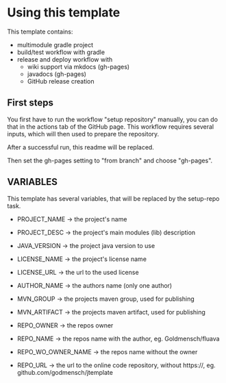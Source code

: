 # Using this template

This template contains:
- multimodule gradle project
- build/test workflow with gradle
- release and deploy workflow with
  - wiki support via mkdocs (gh-pages)
  - javadocs (gh-pages)
  - GitHub release creation

## First steps
You first have to run the workflow "setup repository" manually, you can do that in the
actions tab of the GitHub page. This workflow requires several inputs, which will then used
to prepare the repository.

After a successful run, this readme will be replaced.

Then set the gh-pages setting to "from branch" and choose "gh-pages".


## VARIABLES
This template has several variables, that will be replaced by the setup-repo task.

- PROJECT_NAME -> the project's name
- PROJECT_DESC -> the project's main modules (lib) description


- JAVA_VERSION -> the project java version to use


- LICENSE_NAME -> the project's license name
- LICENSE_URL -> the url to the used license


- AUTHOR_NAME -> the authors name (only one author)

- MVN_GROUP -> the projects maven group, used for publishing
- MVN_ARTIFACT -> the projects maven artifact, used for publishing

- REPO_OWNER -> the repos owner
- REPO_NAME -> the repos name with the author, eg. Goldmensch/fluava
- REPO_WO_OWNER_NAME -> the repos name without the owner
- REPO_URL -> the url to the online code repository, without https://, eg. github.com/godmensch/jtemplate